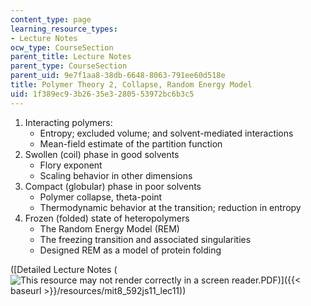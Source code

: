```yaml
---
content_type: page
learning_resource_types:
- Lecture Notes
ocw_type: CourseSection
parent_title: Lecture Notes
parent_type: CourseSection
parent_uid: 9e7f1aa8-38db-6648-8063-791ee60d518e
title: Polymer Theory 2, Collapse, Random Energy Model
uid: 1f389ec9-3b26-35e3-2805-53972bc6b3c5
---
```


1.  Interacting polymers:
    *   Entropy; excluded volume; and solvent-mediated interactions
    *   Mean-field estimate of the partition function
2.  Swollen (coil) phase in good solvents
    *   Flory exponent
    *   Scaling behavior in other dimensions
3.  Compact (globular) phase in poor solvents
    *   Polymer collapse, theta-point
    *   Thermodynamic behavior at the transition; reduction in entropy
4.  Frozen (folded) state of heteropolymers
    *   The Random Energy Model (REM)
    *   The freezing transition and associated singularities
    *   Designed REM as a model of protein folding

([Detailed Lecture Notes (![This resource may not render correctly in a screen reader.](/images/inacessible.gif)PDF)]({{< baseurl >}}/resources/mit8_592js11_lec11))